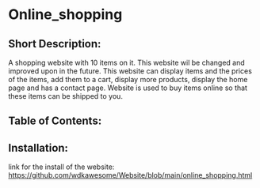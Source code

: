 # Online_shopping

## Short Description:

A shopping website with 10 items on it. This website wil be changed and improved upon in the future. This website can display items and the prices of the items, add them to a cart, display more products, display the home page and has a contact page. Website is used to buy items online so that these items can be shipped to you.

## Table of Contents:


##  Installation:

link for the install of the website:
https://github.com/wdkawesome/Website/blob/main/online_shopping.html

